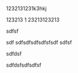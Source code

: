 1232131231k3hkj


123213
1
23213123213



sdfsf

sdf
sdfsdfsdfsdfsfsdf
sdfsf



sdfdsf


sdfdsfsdfsdfsf